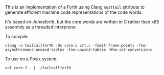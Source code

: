 This is an implementation of a Forth using Clang `musttail` attribute to generate efficient machine code representations of the code words.

It's based on Jonesforth, but the core words are written in C rather than x86 assembly as  a threaded interpreter.

To compile: 
```
clang -o tailcallforth -Os core.c crt.c -fomit-frame-points -fno-asynchhronous-unwind-tables -fno-unwind-tables -Wno-int-conversions
```

To use on a Posix system:

```
cat core.f - | ./tailcallforth
```

